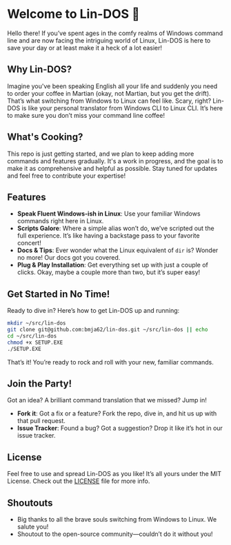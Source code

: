 # Welcome to Lin-DOS 🚀

Hello there! If you’ve spent ages in the comfy realms of Windows command line and are now facing the intriguing world of Linux, Lin-DOS is here to save your day or at least make it a heck of a lot easier!

## Why Lin-DOS?

Imagine you've been speaking English all your life and suddenly you need to order your coffee in Martian (okay, not Martian, but you get the drift). 
That’s what switching from Windows to Linux can feel like. Scary, right? Lin-DOS is like your personal translator from Windows CLI to Linux CLI. It’s here to make sure you don’t miss your command line coffee!

## What's Cooking?
This repo is just getting started, and we plan to keep adding more commands and features gradually. 
It's a work in progress, and the goal is to make it as comprehensive and helpful as possible. Stay tuned for updates and feel free to contribute your expertise!

## Features

- **Speak Fluent Windows-ish in Linux**: Use your familiar Windows commands right here in Linux.
- **Scripts Galore**: Where a simple alias won’t do, we’ve scripted out the full experience. It’s like having a backstage pass to your favorite concert!
- **Docs & Tips**: Ever wonder what the Linux equivalent of `dir` is? Wonder no more! Our docs got you covered.
- **Plug & Play Installation**: Get everything set up with just a couple of clicks. Okay, maybe a couple more than two, but it’s super easy!

## Get Started in No Time!

Ready to dive in? Here’s how to get Lin-DOS up and running:

```bash
mkdir ~/src/lin-dos
git clone git@github.com:bmja62/lin-dos.git ~/src/lin-dos || echo
cd ~/src/lin-dos
chmod +x SETUP.EXE
./SETUP.EXE
```

That’s it! You’re ready to rock and roll with your new, familiar commands.

## Join the Party!

Got an idea? A brilliant command translation that we missed? Jump in!

- **Fork it**: Got a fix or a feature? Fork the repo, dive in, and hit us up with that pull request.
- **Issue Tracker**: Found a bug? Got a suggestion? Drop it like it’s hot in our issue tracker.

## License

Feel free to use and spread Lin-DOS as you like! It’s all yours under the MIT License. Check out the [LICENSE](LICENSE) file for more info.

## Shoutouts

- Big thanks to all the brave souls switching from Windows to Linux. We salute you!
- Shoutout to the open-source community—couldn’t do it without you!
